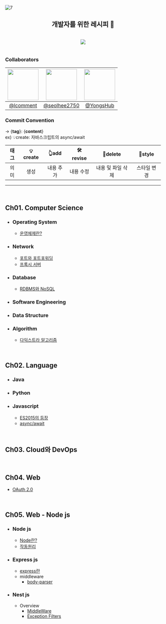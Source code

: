 ![7](https://user-images.githubusercontent.com/59721896/179404482-e8218ca7-997a-4969-b632-7f06673a988a.png)

<div align=center>
<h2>개발자를 위한 레시피 📓</h2>
<br>
<a href="https://hits.seeyoufarm.com"><img src="https://hits.seeyoufarm.com/api/count/incr/badge.svg?url=https%3A%2F%2Fgithub.com%2Flcomment%2Fdevelopment-recipes&count_bg=%23CA9ACC&title_bg=%23555555&icon=&icon_color=%23E7E7E7&title=hits&edge_flat=false"/></a>
</div>
<h1></h1>

<h3>Collaborators</h3>

| <img src="https://avatars.githubusercontent.com/u/56003992?v=4" width="100"> | <img src="https://avatars.githubusercontent.com/u/59721896?v=4" width="100"> | <img src="https://avatars.githubusercontent.com/u/86272688?v=4" width="100"> |
| :--------------------------------------------------------------------------: | :--------------------------------------------------------------------------: | :--------------------------------------------------------------------------: |
|                   [@lcomment](https://github.com/lcomment)                   |                [@seolhee2750](https://github.com/seolhee2750)                |                   [@YongsHub](https://github.com/YongsHub)                   |

<h3>Commit Convention</h3>

→ {**tag**}: {**content**}  
ex) 💡create: 자바스크립트의 async/await

| 태그 | 💡create |   👆add   |  🛠revise  |     🧹delete      |   🎀style   |
| :--: | :------: | :-------: | :-------: | :---------------: | :---------: |
| 의미 |   생성   | 내용 추가 | 내용 수정 | 내용 및 파일 삭제 | 스타일 변경 |

---

</br>  
  
## **Ch01. Computer Science**
- ### Operating System
    - [운영체제란?](https://github.com/lcomment/development-recipes/blob/main/Computer%20Science/Operating%20System/operatingSystem.md)
- ### Network
    - [포트와 포트포워딩](https://github.com/lcomment/development-recipes/blob/main/Computer%20Science/Network/port-forwarding.md)
    - [프록시 서버](https://github.com/lcomment/development-recipes/blob/main/Computer%20Science/Network/proxy.md)
- ### Database
    - [RDBMS와 NoSQL](https://github.com/lcomment/development-recipes/blob/main/Computer%20Science/Database/sqlAndNoSql.md)
- ### Software Engineering
- ### Data Structure
- ### Algorithm
    - [다익스트라 알고리즘](https://github.com/lcomment/development-recipes/blob/main/Computer%20Science/Algorithm/dijkstra.md)

</br>

## **Ch02. Language**

- ### Java
- ### Python
- ### Javascript
  - [ES2015의 등장](https://github.com/lcomment/development-recipes/blob/main/Language/JavaScript/ES2015%2B.md)
  - [async/await](https://github.com/lcomment/development-recipes/blob/main/Language/JavaScript/asyncAwait.md)

</br>

## **Ch03. Cloud와 DevOps**

</br>

## **Ch04. Web**

- [OAuth 2.0](https://github.com/lcomment/development-recipes/blob/main/Web/OAuth2.0.md)

</br>

## **Ch05. Web - Node js**

- ### Node js
  - [Node란?]()
  - [작동원리]()
- ### Express js
  - [express란](https://github.com/lcomment/development-recipes/blob/main/Web-Node/Express%20js/express.md)
  - middleware
    - [body-parser](https://github.com/lcomment/development-recipes/blob/main/Web-Node/Express%20js/middleware/body-parser.md)
- ### Nest js
  - Overview
    - [MiddleWare](https://github.com/lcomment/development-recipes/blob/main/Web-Node/Nest%20js/Overview/middleware.md)
    - [Exception Filters](https://github.com/lcomment/development-recipes/blob/main/Web-Node/Nest%20js/Overview/exceptionfilters.md)
